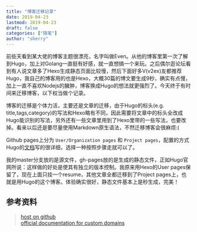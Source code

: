 ```yaml
---
title: "博客迁移记录"
date: 2019-04-23
lastmod: 2019-04-23
draft: false
categories: ["随笔"]
author: "sherry"
---
```

前些天看到某大佬的博客主题很漂亮，名字叫做Even。从他的博客里第一次了解到Hugo，加上对Golang一直挺有好感，就一直想搞一个来玩。之后偶尔逛论坛看到有人说文章多了Hexo生成静态页面比较慢，然后下面好多V(v2ex)友都推荐Hugo，我自己的博客用的也是Hexo，大概30篇的博文要生成9秒，确实有点慢，加上一直不喜欢Nodejs的臃肿，博客换成Hugo的想法就更强烈了。今天终于有时间来迁移博客，以下权当做个记录。

<!--more-->

博客的迁移是个体力活，主要还是文章的迁移，由于Hugo的标头(e.g. title,tags,category)的写法和Hexo略有不同，因此需要将文章中的标头全改成Hugo能识别的写法，另外还有一些文章里用到了Hexo里带的一些写法，也要改掉。看来以后还是要尽量使用Markdown原生语法，不然迁移博客会很麻烦:(

Github pages上分为 `User/Organization pages` 和 `Project pages`，配置的方式Hugo的[文档](https://gohugo.io/hosting-and-deployment/hosting-on-github/)写的很详细，选择一种按照步骤走就可以了。

我的master分支放的是源文件，gh-pages放的是生成的静态文件，正如Hugo官网所说：这样做的好处是使其有独立的版本控制。我原来用Hexo的User pages保留了，现在上面只挂一个resume，其他文章全都迁移到了Project pages上，也就是用Hugo的这个博客。体验确实很好，静态文件基本上是秒生成，完美！

## 参考资料

> [host on github](https://gohugo.io/hosting-and-deployment/hosting-on-github/)  
> [official documentation for custom domains](https://help.github.com/articles/using-a-custom-domain-with-github-pages/)